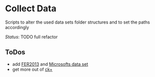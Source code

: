 # Collect Data
Scripts to alter the used data sets folder structures and to set the paths accordingly

*Status*: TODO full refactor

## ToDos
- add [FER2013](https://www.kaggle.com/c/challenges-in-representation-learning-facial-expression-recognition-challenge/data) 
and [Microsofts data set](https://azure.microsoft.com/en-us/services/cognitive-services/emotion/) 
- get more out of [ck+](www.consortium.ri.cmu.edu/ckagree/)